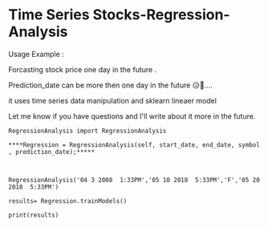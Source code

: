#  Time Series Stocks-Regression-Analysis



Usage Example :


Forcasting stock price one day in the future .


Prediction_date can be more then one day in the future 😥🤯....


it uses time series data manipulation and sklearn lineaer model 



Let me know if you have questions and I'll write about it more in the future.


   
    
    RegressionAnalysis import RegressionAnalysis

    ****Regression = RegressionAnalysis(self, start_date, end_date, symbol , prediction_date);*****
    
    

    RegressionAnalysis('04 3 2008  1:33PM','05 10 2018  5:33PM','F','05 20 2018  5:33PM')
   
    results= Regression.trainModels()
    
    print(results)
